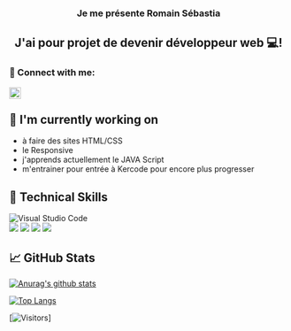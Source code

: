<h3 align="center"</h3>
Je me présente Romain Sébastia
</h3>

<h2 align="center">
J'ai pour projet de devenir développeur web 💻!
</h2> 

### 🤝 Connect with me:

<a href="https://www.linkedin.com/in/romain-s%C3%A9bastia-81bb85241/"><img align="left" src="https://raw.githubusercontent.com/yushi1007/yushi1007/main/images/linkedin.svg" alt="Yu Shi | LinkedIn" width="21px"/></a><br>



## 🔭 I'm currently working on

- à faire des sites HTML/CSS
- le Responsive
- j'apprends actuellement le JAVA Script
- m'entrainer pour entrée à Kercode pour encore plus progresser



## 💼 Technical Skills

![Visual Studio Code](https://img.shields.io/badge/Visual%20Studio%20Code-0078d7.svg?style=for-the-badge&logo=visual-studio-code&logoColor=white) </br>
![](https://img.shields.io/badge/Code-JavaScript-informational?style=flat&logo=JavaScript&color=F7DF1E)
![](https://img.shields.io/badge/Code-HTML5-informational?style=flat&logo=HTML5&color=E34F26)
![](https://img.shields.io/badge/Style-CSS3-informational?style=flat&logo=CSS3&color=1572B6)
![](https://img.shields.io/badge/Tools-GitHub-informational?style=flat&logo=GitHub&color=181717)


## 📈 GitHub Stats 

[![Anurag's github stats](https://github-readme-stats.vercel.app/api?username=romainsebastia)](https://github.com/romainsebastia)

[![Top Langs](https://github-readme-stats.vercel.app/api/top-langs/?username=romainsebastia&layout=compact)](https://github.com/romainsebastia)

[![Visitors](https://visitor-badge.glitch.me/badge?page_id=romainsebastia.romainsebastia)]

